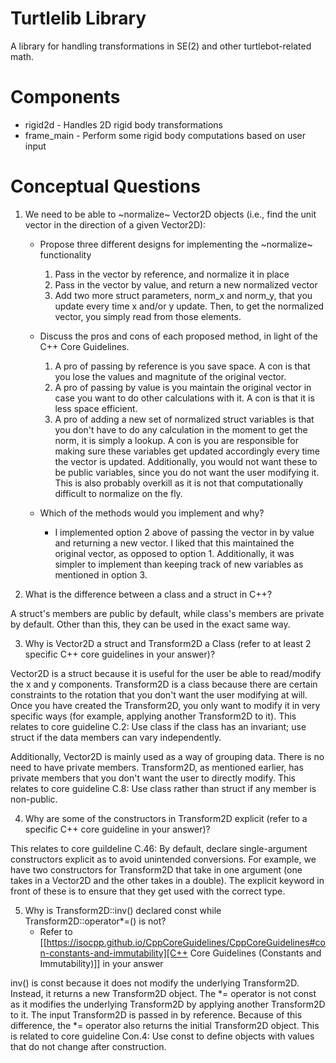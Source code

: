 # Turtlelib Library
A library for handling transformations in SE(2) and other turtlebot-related math.

# Components
- rigid2d - Handles 2D rigid body transformations
- frame_main - Perform some rigid body computations based on user input

# Conceptual Questions
1. We need to be able to ~normalize~ Vector2D objects (i.e., find the unit vector in the direction of a given Vector2D):
   - Propose three different designs for implementing the ~normalize~ functionality
      1. Pass in the vector by reference, and normalize it in place
      2. Pass in the vector by value, and return a new normalized vector
      3. Add two more struct parameters, norm_x and norm_y, that you update every time x and/or y update. Then, to get the normalized vector, you simply read from those elements.

   - Discuss the pros and cons of each proposed method, in light of the C++ Core Guidelines.
      1. A pro of passing by reference is you save space. A con is that you lose the values and magnitute of the original vector. 
      2. A pro of passing by value is you maintain the original vector in case you want to do other calculations with it. A con is that it is less space efficient.
      3. A pro of adding a new set of normalized struct variables is that you don't have to do any calculation in the moment to get the norm, it is simply a lookup. A con is you are responsible for making sure these variables get updated accordingly every time the vector is updated. Additionally, you would not want these to be public variables, since you do not want the user modifying it. This is also probably overkill as it is not that computationally difficult to normalize on the fly.

   - Which of the methods would you implement and why?
     - I implemented option 2 above of passing the vector in by value and returning a new vector. I liked that this maintained the original vector, as opposed to option 1. Additionally, it was simpler to implement than keeping track of new variables as mentioned in option 3.

2. What is the difference between a class and a struct in C++?

A struct's members are public by default, while class's members are private by default. Other than this, they can be used in the exact same way.

3. Why is Vector2D a struct and Transform2D a Class (refer to at least 2 specific C++ core guidelines in your answer)?

Vector2D is a struct because it is useful for the user be able to read/modify the x and y components. Transform2D is a class because there are certain constraints to the rotation that you don't want the user modifying at will. Once you have created the Transform2D, you only want to modify it in very specific ways (for example, applying another Transform2D to it). This relates to core guideline C.2: Use class if the class has an invariant; use struct if the data members can vary independently. 

Additionally, Vector2D is mainly used as a way of grouping data. There is no need to have private members. Transform2D, as mentioned earlier, has private members that you don't want the user to directly modify. This relates to core guideline C.8: Use class rather than struct if any member is non-public.

<!-- F.21: To return multiple “out” values, prefer returning a struct or tuple -->

4. Why are some of the constructors in Transform2D explicit (refer to a specific C++ core guideline in your answer)?

This relates to core guildeline C.46: By default, declare single-argument constructors explicit as to avoid unintended conversions. For example, we have two constructors for Transform2D that take in one argument (one takes in a Vector2D and the other takes in a double). The explicit keyword in front of these is to ensure that they get used with the correct type.


5. Why is Transform2D::inv() declared const while Transform2D::operator*=() is not?
   - Refer to [[https://isocpp.github.io/CppCoreGuidelines/CppCoreGuidelines#con-constants-and-immutability][C++ Core Guidelines (Constants and Immutability)]] in your answer

inv() is const because it does not modify the underlying Transform2D. Instead, it returns a new Transform2D object. The *= operator is not const as it modifies the underlying Transform2D by applying another Transform2D to it. The input Transform2D is passed in by reference. Because of this difference, the *= operator also returns the initial Transform2D object. This is related to core guideline Con.4: Use const to define objects with values that do not change after construction.